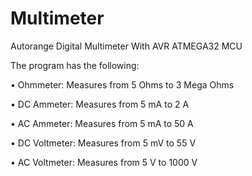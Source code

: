 # Multimeter
Autorange Digital Multimeter With AVR ATMEGA32 MCU


The program has the following:


•  Ohmmeter: Measures from 5 Ohms to 3 Mega Ohms


•  DC Ammeter: Measures from 5 mA to 2 A


•  AC Ammeter: Measures from 5 mA to 50 A


•  DC Voltmeter: Measures from 5 mV to 55 V


•  AC Voltmeter: Measures from 5 V to 1000 V
